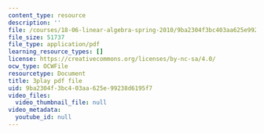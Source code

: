 ```yaml
---
content_type: resource
description: ''
file: /courses/18-06-linear-algebra-spring-2010/9ba2304f3bc403aa625e99238d6195f7_Go2aLo7ZOlU.pdf
file_size: 51737
file_type: application/pdf
learning_resource_types: []
license: https://creativecommons.org/licenses/by-nc-sa/4.0/
ocw_type: OCWFile
resourcetype: Document
title: 3play pdf file
uid: 9ba2304f-3bc4-03aa-625e-99238d6195f7
video_files:
  video_thumbnail_file: null
video_metadata:
  youtube_id: null
---
```

